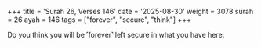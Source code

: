 +++
title = 'Surah 26, Verses 146'
date = '2025-08-30'
weight = 3078
surah = 26
ayah = 146
tags = ["forever", "secure", "think"]
+++

Do you think you will be ˹forever˺ left secure in what you have here: